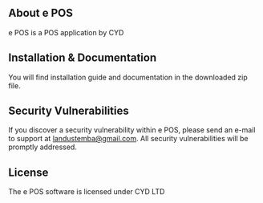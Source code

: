 ## About e POS

e POS is a POS application by CYD

## Installation & Documentation
You will find installation guide and documentation in the downloaded zip file.


## Security Vulnerabilities

If you discover a security vulnerability within e POS, please send an e-mail to support at landustemba@gmail.com. All security vulnerabilities will be promptly addressed.

## License

The e POS software is licensed under CYD LTD
